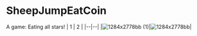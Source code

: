 # SheepJumpEatCoin
A game: Eating all stars!
| 1 | 2 |
|--|--|
|![1284x2778bb (1)](https://user-images.githubusercontent.com/8003217/205477669-8ab8d699-c5a7-42e9-b5f9-a7dfab302960.png)|![1284x2778bb](https://user-images.githubusercontent.com/8003217/205477676-f7d861d0-3061-4272-9511-d9d156acee56.png)|

